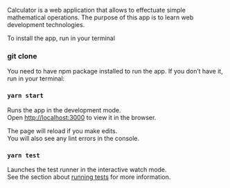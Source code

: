 
Calculator is a web application that allows to effectuate simple mathematical operations.
The purpose of this app is to learn web development technologies.

To install the app, run in your terminal 

### git clone 


You need to have npm package installed to run the app. If you don’t have it, run in your terminal:

### `yarn start`

Runs the app in the development mode.<br />
Open [http://localhost:3000](http://localhost:3000) to view it in the browser.

The page will reload if you make edits.<br />
You will also see any lint errors in the console.

### `yarn test`

Launches the test runner in the interactive watch mode.<br />
See the section about [running tests](https://facebook.github.io/create-react-app/docs/running-tests) for more information.

